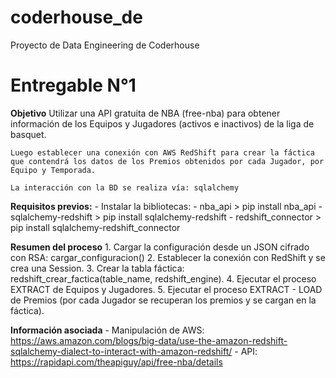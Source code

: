 # coderhouse_de
Proyecto de Data Engineering de Coderhouse

# Entregable N°1
**Objetivo**
    Utilizar una API gratuita de NBA (free-nba) para obtener información de los Equipos y Jugadores (activos e inactivos) de la liga de basquet.

    Luego establecer una conexión con AWS RedShift para crear la fáctica que contendrá los datos de los Premios obtenidos por cada Jugador, por Equipo y Temporada.

    La interacción con la BD se realiza vía: sqlalchemy

**Requisitos previos:**
    - Instalar la bibliotecas:
        - nba_api               > pip install nba_api
        - sqlalchemy-redshift   > pip install sqlalchemy-redshift
        - redshift_connector    > pip install sqlalchemy-redshift_connector

**Resumen del proceso**
    1. Cargar la configuración desde un JSON cifrado con RSA: cargar_configuracion()
    2. Establecer la conexión con RedShift y se crea una Session.
    3. Crear la tabla fáctica: redshift_crear_factica(table_name, redshift_engine).
    4. Ejecutar el proceso EXTRACT de Equipos y Jugadores.
    5. Ejecutar el proceso EXTRACT - LOAD de Premios (por cada Jugador se recuperan los premios y se cargan en la fáctica). 


**Información asociada**
    - Manipulación de AWS: https://aws.amazon.com/blogs/big-data/use-the-amazon-redshift-sqlalchemy-dialect-to-interact-with-amazon-redshift/
    - API: https://rapidapi.com/theapiguy/api/free-nba/details